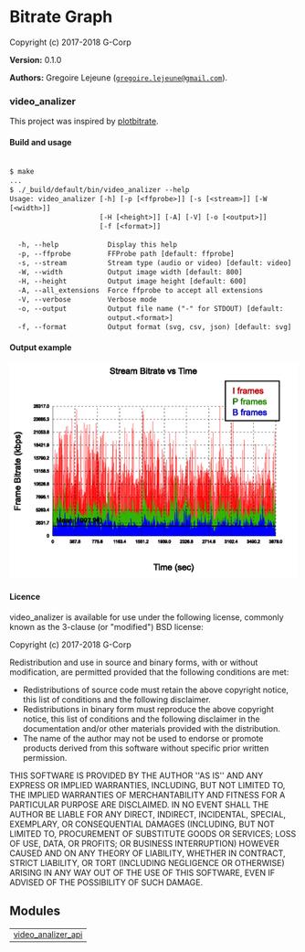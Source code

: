 

# Bitrate Graph #

Copyright (c) 2017-2018 G-Corp

__Version:__ 0.1.0

__Authors:__ Gregoire Lejeune ([`gregoire.lejeune@gmail.com`](mailto:gregoire.lejeune@gmail.com)).


### video_analizer ###

This project was inspired by [plotbitrate](https://github.com/zeroepoch/plotbitrate).


#### Build and usage ####

```

$ make
...
$ ./_build/default/bin/video_analizer --help
Usage: video_analizer [-h] [-p [<ffprobe>]] [-s [<stream>]] [-W [<width>]]
                      [-H [<height>]] [-A] [-V] [-o [<output>]]
                      [-f [<format>]]

  -h, --help            Display this help
  -p, --ffprobe         FFProbe path [default: ffprobe]
  -s, --stream          Stream type (audio or video) [default: video]
  -W, --width           Output image width [default: 800]
  -H, --height          Output image height [default: 600]
  -A, --all_extensions  Force ffprobe to accept all extensions
  -V, --verbose         Verbose mode
  -o, --output          Output file name ("-" for STDOUT) [default:
                        output.<format>]
  -f, --format          Output format (svg, csv, json) [default: svg]

```


#### Output example ####

![](output.svg.png)


#### Licence ####

video_analizer is available for use under the following license, commonly known as the 3-clause (or "modified") BSD license:

Copyright (c) 2017-2018 G-Corp<br />

Redistribution and use in source and binary forms, with or without modification, are permitted provided that the following conditions are met:

* Redistributions of source code must retain the above copyright notice, this list of conditions and the following disclaimer.
* Redistributions in binary form must reproduce the above copyright notice, this list of conditions and the following disclaimer in the documentation and/or other materials provided with the distribution.
* The name of the author may not be used to endorse or promote products derived from this software without specific prior written permission.



THIS SOFTWARE IS PROVIDED BY THE AUTHOR ''AS IS'' AND ANY EXPRESS OR IMPLIED WARRANTIES, INCLUDING, BUT NOT LIMITED TO, THE IMPLIED WARRANTIES OF MERCHANTABILITY AND FITNESS FOR A PARTICULAR PURPOSE ARE DISCLAIMED. IN NO EVENT SHALL THE AUTHOR BE LIABLE FOR ANY DIRECT, INDIRECT, INCIDENTAL, SPECIAL, EXEMPLARY, OR CONSEQUENTIAL DAMAGES (INCLUDING, BUT NOT LIMITED TO, PROCUREMENT OF SUBSTITUTE GOODS OR SERVICES; LOSS OF USE, DATA, OR PROFITS; OR BUSINESS INTERRUPTION) HOWEVER CAUSED AND ON ANY THEORY OF LIABILITY, WHETHER IN CONTRACT, STRICT LIABILITY, OR TORT (INCLUDING NEGLIGENCE OR OTHERWISE) ARISING IN ANY WAY OUT OF THE USE OF THIS SOFTWARE, EVEN IF ADVISED OF THE POSSIBILITY OF SUCH DAMAGE.


## Modules ##


<table width="100%" border="0" summary="list of modules">
<tr><td><a href="video_analizer_api.md" class="module">video_analizer_api</a></td></tr></table>

